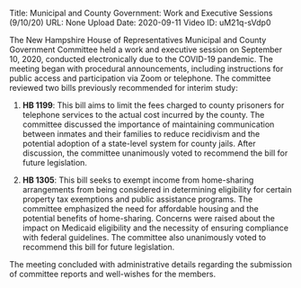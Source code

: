 Title: Municipal and County Government: Work and Executive Sessions (9/10/20)
URL: None
Upload Date: 2020-09-11
Video ID: uM21q-sVdp0

The New Hampshire House of Representatives Municipal and County Government Committee held a work and executive session on September 10, 2020, conducted electronically due to the COVID-19 pandemic. The meeting began with procedural announcements, including instructions for public access and participation via Zoom or telephone. The committee reviewed two bills previously recommended for interim study:

1. **HB 1199**: This bill aims to limit the fees charged to county prisoners for telephone services to the actual cost incurred by the county. The committee discussed the importance of maintaining communication between inmates and their families to reduce recidivism and the potential adoption of a state-level system for county jails. After discussion, the committee unanimously voted to recommend the bill for future legislation.

2. **HB 1305**: This bill seeks to exempt income from home-sharing arrangements from being considered in determining eligibility for certain property tax exemptions and public assistance programs. The committee emphasized the need for affordable housing and the potential benefits of home-sharing. Concerns were raised about the impact on Medicaid eligibility and the necessity of ensuring compliance with federal guidelines. The committee also unanimously voted to recommend this bill for future legislation.

The meeting concluded with administrative details regarding the submission of committee reports and well-wishes for the members.